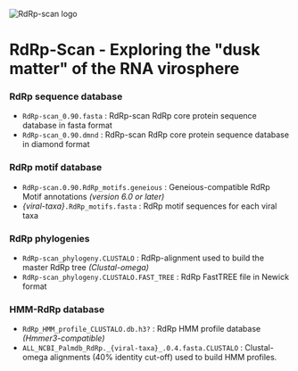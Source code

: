 ![RdRp-scan logo](https://user-images.githubusercontent.com/59948455/152477242-a6cec012-b8c1-42e9-969b-501bf6e14133.png)

# RdRp-Scan - Exploring the "dusk matter" of the RNA virosphere 

### RdRp sequence database
- ````RdRp-scan_0.90.fasta```` : RdRp-scan RdRp core protein sequence database in fasta format
- ````RdRp-scan_0.90.dmnd```` : RdRp-scan RdRp core protein sequence database in diamond format

### RdRp motif database
- ````RdRp-scan.0.90.RdRp_motifs.geneious```` : Geneious-compatible RdRp Motif annotations _(version 6.0 or later)_
- _{viral-taxa}_````.RdRp_motifs.fasta```` : RdRp motif sequences for each viral taxa

### RdRp phylogenies
- ````RdRp-scan_phylogeny.CLUSTALO```` : RdRp-alignment used to build the master RdRp tree _(Clustal-omega)_
- ````RdRp-scan_phylogeny.CLUSTALO.FAST_TREE```` : RdRp FastTREE file in Newick format

### HMM-RdRp database 
- ````RdRp_HMM_profile_CLUSTALO.db.h3?```` : RdRp HMM profile database _(Hmmer3-compatible)_
- ````ALL_NCBI_Palmdb_RdRp._{viral-taxa}_.0.4.fasta.CLUSTALO```` : Clustal-omega alignments (40% identity cut-off) used to build HMM profiles.

